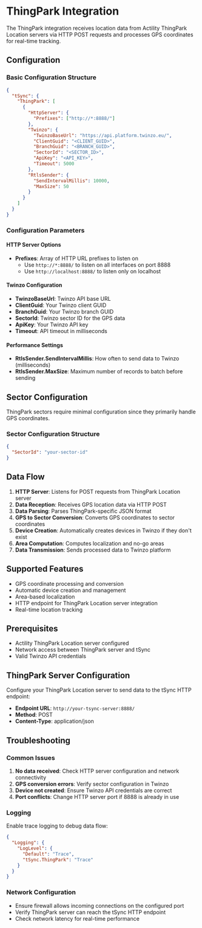# ThingPark Integration

The ThingPark integration receives location data from Actility ThingPark Location servers via HTTP POST requests and processes GPS coordinates for real-time tracking.

## Configuration

### Basic Configuration Structure

```json
{
  "tSync": {
    "ThingPark": [
      {
        "HttpServer": {
          "Prefixes": ["http://*:8888/"]
        },
        "Twinzo": {
          "TwinzoBaseUrl": "https://api.platform.twinzo.eu/",
          "ClientGuid": "<CLIENT_GUID>",
          "BranchGuid": "<BRANCH_GUID>",
          "SectorId": "<SECTOR_ID>",
          "ApiKey": "<API_KEY>",
          "Timeout": 5000
        },
        "RtlsSender": {
          "SendIntervalMillis": 10000,
          "MaxSize": 50
        }
      }
    ]
  }
}
```

### Configuration Parameters

#### HTTP Server Options
- **Prefixes**: Array of HTTP URL prefixes to listen on
  - Use `http://*:8888/` to listen on all interfaces on port 8888
  - Use `http://localhost:8888/` to listen only on localhost

#### Twinzo Configuration
- **TwinzoBaseUrl**: Twinzo API base URL
- **ClientGuid**: Your Twinzo client GUID
- **BranchGuid**: Your Twinzo branch GUID
- **SectorId**: Twinzo sector ID for the GPS data
- **ApiKey**: Your Twinzo API key
- **Timeout**: API timeout in milliseconds

#### Performance Settings
- **RtlsSender.SendIntervalMillis**: How often to send data to Twinzo (milliseconds)
- **RtlsSender.MaxSize**: Maximum number of records to batch before sending

## Sector Configuration

ThingPark sectors require minimal configuration since they primarily handle GPS coordinates.

### Sector Configuration Structure

```json
{
  "SectorId": "your-sector-id"
}
```

## Data Flow

1. **HTTP Server**: Listens for POST requests from ThingPark Location server
2. **Data Reception**: Receives GPS location data via HTTP POST
3. **Data Parsing**: Parses ThingPark-specific JSON format
4. **GPS to Sector Conversion**: Converts GPS coordinates to sector coordinates
5. **Device Creation**: Automatically creates devices in Twinzo if they don't exist
6. **Area Computation**: Computes localization and no-go areas
7. **Data Transmission**: Sends processed data to Twinzo platform

## Supported Features

- GPS coordinate processing and conversion
- Automatic device creation and management
- Area-based localization
- HTTP endpoint for ThingPark Location server integration
- Real-time location tracking

## Prerequisites

- Actility ThingPark Location server configured
- Network access between ThingPark server and tSync
- Valid Twinzo API credentials

## ThingPark Server Configuration

Configure your ThingPark Location server to send data to the tSync HTTP endpoint:

- **Endpoint URL**: `http://your-tsync-server:8888/`
- **Method**: POST
- **Content-Type**: application/json

## Troubleshooting

### Common Issues

1. **No data received**: Check HTTP server configuration and network connectivity
2. **GPS conversion errors**: Verify sector configuration in Twinzo
3. **Device not created**: Ensure Twinzo API credentials are correct
4. **Port conflicts**: Change HTTP server port if 8888 is already in use

### Logging

Enable trace logging to debug data flow:
```json
{
  "Logging": {
    "LogLevel": {
      "Default": "Trace",
      "tSync.ThingPark": "Trace"
    }
  }
}
```

### Network Configuration

- Ensure firewall allows incoming connections on the configured port
- Verify ThingPark server can reach the tSync HTTP endpoint
- Check network latency for real-time performance 